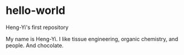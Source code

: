 hello-world
===========

Heng-Yi's first repository 

My name is Heng-Yi. I like tissue engineering, organic chemistry, and people. And chocolate.
